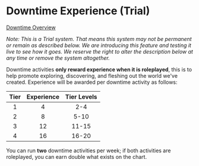  # Downtime Experience (Trial)
[Downtime Overview](13.01%20Downtime%20Overview.md)

*Note: This is a Trial system. That means this system may not be permanent or remain as described below. We are introducing this feature and testing it live to see how it goes. We reserve the right to alter the description below at any time or remove the system altogether.*

Downtime activities **only reward experience when it is roleplayed**, this is to help promote exploring, discovering, and fleshing out the world we've created. Experience will be awarded per downtime activity as follows:

Tier | Experience | Tier Levels
:--: | :--: | :--:
1 | 4 | 2-4
2 | 8 | 5-10
3 | 12 | 11-15
4 | 16 | 16-20

You can run **two** downtime activities per week; if both activities are roleplayed, you can earn double what exists on the chart.

